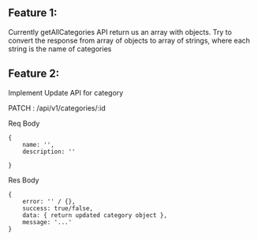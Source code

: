 ## Feature 1:

Currently getAllCategories API return us an array with objects. 
Try to convert the response from array of objects to array of strings, where each string  is the name of categories

## Feature 2:

Implement Update API for category

PATCH : /api/v1/categories/:id

Req Body
```
{
    name: '',
    description: ''

}
```

Res Body
```
{
    error: '' / {},
    success: true/false,
    data: { return updated category object },
    message: '...'
}
```